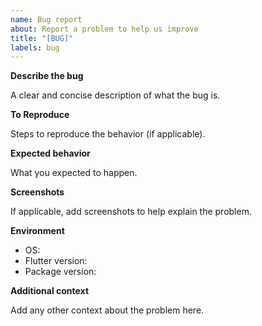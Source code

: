 ```yaml
---
name: Bug report
about: Report a problem to help us improve
title: "[BUG]"
labels: bug
---
```


**Describe the bug**

A clear and concise description of what the bug is.

**To Reproduce**

Steps to reproduce the behavior (if applicable).

**Expected behavior**

What you expected to happen.

**Screenshots**

If applicable, add screenshots to help explain the problem.

**Environment**

- OS:  
- Flutter version:  
- Package version:  

**Additional context**

Add any other context about the problem here.
